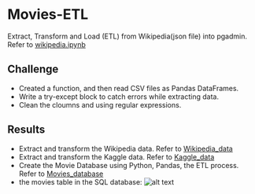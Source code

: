 # Movies-ETL
Extract, Transform and Load (ETL) from Wikipedia(json file) into pgadmin. Refer to [wikipedia.ipynb](../main/wikipedia.ipynb) 

## Challenge
- Created a function, and then read CSV files as Pandas DataFrames.
- Write a try-except block to catch errors while extracting data.
- Clean the cloumns and using regular expressions.

## Results
- Extract and transform the Wikipedia data. Refer to [Wikipedia_data](../main/ETL_Deliverable2_WikipediaData.ipynb) 
- Extract and transform the Kaggle data. Refer to [Kaggle_data](../main/ETL_Deliverable3_KaggleData.ipynb) 
- Create the Movie Database using Python, Pandas, the ETL process. Refer to [Movies_database](../main/ETL_Deliverable4_MoviesDatabase.ipynb) 
- the movies table in the SQL database:
![alt text](../main/movies_query.png "movies_query")
